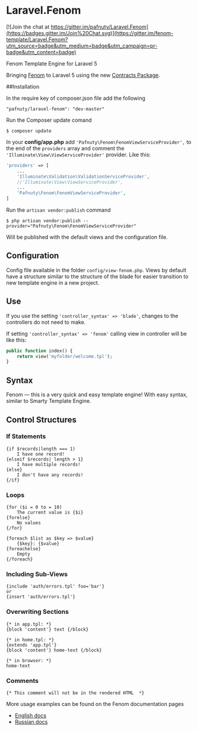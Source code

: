 # Laravel.Fenom
[![Join the chat at https://gitter.im/pafnuty/Laravel.Fenom](https://badges.gitter.im/Join%20Chat.svg)](https://gitter.im/fenom-template/Laravel.Fenom?utm_source=badge&utm_medium=badge&utm_campaign=pr-badge&utm_content=badge)

Fenom Template Engine for Laravel 5

Bringing [Fenom](https://github.com/fenom-template/fenom) to Laravel 5 using the new [Contracts Package](https://github.com/illuminate/contracts).

##Installation

In the require key of composer.json file add the following
```
"pafnuty/laravel-fenom": "dev-master"
```

Run the Composer update comand
```
$ composer update
```
    
In your **config/app.php** add `'Pafnuty\Fenom\FenomViewServiceProvider',` to the end of the `providers` array and comment the `'Illuminate\View\ViewServiceProvider'` provider. Like this:

```php
'providers' => [
    ...
    'Illuminate\Validation\ValidationServiceProvider',
    //'Illuminate\View\ViewServiceProvider',
    ...
    'Pafnuty\Fenom\FenomViewServiceProvider',
]
```

Run the `artisan vendor:publish` command
```
$ php artisan vendor:publish --provider="Pafnuty\Fenom\FenomViewServiceProvider"
```
Will be published with the default views and the configuration file.


## Configuration

Config file available in the folder `config/view-fenom.php`.
Views by default have a structure similar to the structure of the blade for easier transition to new template engine in a new project. 


## Use
If you use the setting `'controller_syntax' => 'blade'`, changes to the controllers do not need to make.

If setting `'controller_syntax' => 'fenom'` calling view in controller will be like this:
```php
public function index() {
    return view('myfolder/welcome.tpl');
}
```


## Syntax 
Fenom — this is a very quick and easy template engine! With easy syntax, similar to Smarty Template Engine.

## Control Structures

### If Statements
```smarty
{if $records|length === 1)
    I have one record!
{elseif $records| length > 1}
    I have multiple records!
{else}
    I don't have any records!
{/if}
```

###  Loops
```smarty
{for ($i = 0 to = 10)
    The current value is {$i}
{forelse}
    No values
{/for}

{foreach $list as $key => $value}
    {$key}: {$value}
{foreachelse}
    Empty
{/foreach}
```

###  Including Sub-Views
```
{include 'auth/errors.tpl' foo='bar'}
or
{insert 'auth/errors.tpl'}
```

###  Overwriting Sections
```
{* in app.tpl: *}
{block 'content'} text {/block}

{* in home.tpl: *}
{extends 'app.tpl'}
{block 'content'} home-text {/block}

{* in browser: *}
home-text
```

### Comments 
```
{* This comment will not be in the rendered HTML  *}
```

More usage examples can be found on the Fenom documentation pages
- [English docs](https://github.com/fenom-template/fenom/blob/master/docs/en/readme.md)
- [Russian docs](https://github.com/fenom-template/fenom/blob/master/docs/ru/readme.md)







